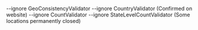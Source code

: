 --ignore GeoConsistencyValidator --ignore CountryValidator (Confirmed on website)
--ignore CountValidator --ignore StateLevelCountValidator (Some locations permanently closed)
